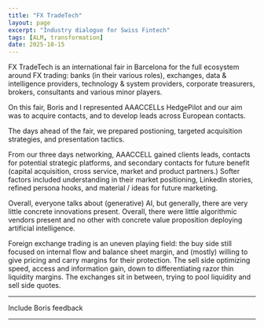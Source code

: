 ```yaml
---
title: "FX TradeTech"
layout: page
excerpt: "Industry dialogue for Swiss Fintech"
tags: [ALM, transformation]
date: 2025-10-15
---
```


FX TradeTech is an international fair in Barcelona for the full ecosystem around
FX trading: banks (in their various roles), exchanges, data & intelligence providers, 
technology & system providers, corporate treasurers, brokers, consultants and various 
minor players.

On this fair, Boris and I represented AAACCELLs HedgePilot and our aim was to acquire contacts,
and to develop leads across European contacts.

The days ahead of the fair, we prepared postioning, targeted acquisition strategies, 
and presentation tactics. 

From our three days networking, AAACCELL gained clients leads, contacts for 
potential strategic platforms, and secondary contacts for future benefit 
(capital acquisition, cross service, market and product partners.) Softer factors 
included understanding in their market positioning, LinkedIn stories,
refined persona hooks, and material / ideas for future marketing.

Overall, everyone talks about (generative) AI, but generally, there are very little
concrete innovations present. Overall, there were little algorithmic vendors present and 
no other with concrete value proposition deploying artificial intelligence.

Foreign exchange trading is an uneven playing field: the buy side still focused on
internal flow and balance sheet margin, and (mostly) willing to give pricing and 
carry margins for their protection. The sell side optimizing speed, access and 
information gain, down to differentiating razor thin liquidity margins. The exchanges
sit in between, trying to pool liquidity and sell side quotes.

---
Include Boris feedback


---

